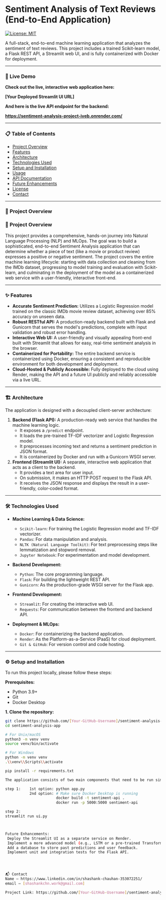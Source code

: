 # Sentiment Analysis of Text Reviews (End-to-End Application)

[![License: MIT](https://img.shields.io/badge/License-MIT-yellow.svg)](https://opensource.org/licenses/MIT)

A full-stack, end-to-end machine learning application that analyzes the sentiment of text reviews. This project includes a trained Scikit-learn model, a Flask REST API, a Streamlit web UI, and is fully containerized with Docker for deployment.

---

### 🚀 Live Demo

**Check out the live, interactive web application here:**

**[Your Deployed Streamlit UI URL]**  <!--  This is crucial! You will build and deploy the UI later, but you can put a placeholder here for now. -->

**And here is the live API endpoint for the backend:**

**https://sentiment-analysis-project-iveb.onrender.com/** <!-- e.g., https://sentiment-api-yourname.onrender.com -->

---

### 📋 Table of Contents

- [Project Overview](#project-overview)
- [Features](#features)
- [Architecture](#architecture)
- [Technologies Used](#technologies-used)
- [Setup and Installation](#setup-and-installation)
- [Usage](#usage)
- [API Documentation](#api-documentation)
- [Future Enhancements](#future-enhancements)
- [License](#license)
- [Contact](#contact)

---

### 📖 Project Overview

### 📖 Project Overview

This project provides a comprehensive, hands-on journey into Natural Language Processing (NLP) and MLOps. The goal was to build a sophisticated, end-to-end Sentiment Analysis application that can determine whether a piece of text (like a movie or product review) expresses a positive or negative sentiment. The project covers the entire machine learning lifecycle: starting with data collection and cleaning from the IMDb dataset, progressing to model training and evaluation with Scikit-learn, and culminating in the deployment of the model as a containerized web service with a user-friendly, interactive front-end.

---

### ✨ Features

- **Accurate Sentiment Prediction:** Utilizes a Logistic Regression model trained on the classic IMDb movie review dataset, achieving over 85% accuracy on unseen data.
- **Robust RESTful API:** A production-ready backend built with Flask and Gunicorn that serves the model's predictions, complete with input validation and robust error handling.
- **Interactive Web UI:** A user-friendly and visually appealing front-end built with Streamlit that allows for easy, real-time sentiment analysis in the browser.
- **Containerized for Portability:** The entire backend service is containerized using Docker, ensuring a consistent and reproducible environment for both development and deployment.
- **Cloud-Hosted & Publicly Accessible:** Fully deployed to the cloud using Render, making the API and a future UI publicly and reliably accessible via a live URL.

---

### 🏗️ Architecture

The application is designed with a decoupled client-server architecture:

1.  **Backend (Flask API):** A production-ready web service that handles the machine learning logic.
    - It exposes a `/predict` endpoint.
    - It loads the pre-trained TF-IDF vectorizer and Logistic Regression model.
    - It preprocesses incoming text and returns a sentiment prediction in JSON format.
    - It is containerized by Docker and run with a Gunicorn WSGI server.
2.  **Frontend (Streamlit UI):** A separate, interactive web application that acts as a client to the backend.
    - It provides a text area for user input.
    - On submission, it makes an HTTP POST request to the Flask API.
    - It receives the JSON response and displays the result in a user-friendly, color-coded format.


---

### 🛠️ Technologies Used

- **Machine Learning & Data Science:**
  - `Scikit-learn`: For training the Logistic Regression model and TF-IDF vectorizer.
  - `Pandas`: For data manipulation and analysis.
  - `NLTK (Natural Language Toolkit)`: For text preprocessing steps like lemmatization and stopword removal.
  - `Jupyter Notebook`: For experimentation and model development.

- **Backend Development:**
  - `Python`: The core programming language.
  - `Flask`: For building the lightweight REST API.
  - `Gunicorn`: As the production-grade WSGI server for the Flask app.

- **Frontend Development:**
  - `Streamlit`: For creating the interactive web UI.
  - `Requests`: For communication between the frontend and backend API.

- **Deployment & MLOps:**
  - `Docker`: For containerizing the backend application.
  - `Render`: As the Platform-as-a-Service (PaaS) for cloud deployment.
  - `Git & GitHub`: For version control and code hosting.

---

### ⚙️ Setup and Installation

To run this project locally, please follow these steps:

**Prerequisites:**
- Python 3.9+
- Git
- Docker Desktop

**1. Clone the repository:**
```bash
git clone https://github.com/[Your-GitHub-Username]/sentiment-analysis-app.git
cd sentiment-analysis-app

# For Unix/macOS
python3 -m venv venv
source venv/bin/activate

# For Windows
python -m venv venv
.\\venv\\Scripts\\activate

pip install -r requirements.txt

The application consists of two main components that need to be run simultaneously in separate terminals:

step 1:    1st option: python app.py
           2nd option: # Make sure Docker Desktop is running
                       docker build -t sentiment-api .
                       docker run -p 5000:5000 sentiment-api

step 2:
streamlit run ui.py



Future Enhancements:
 Deploy the Streamlit UI as a separate service on Render.
 Implement a more advanced model (e.g., LSTM or a pre-trained Transformer like BERT) and compare performance.
 Add a database to store past predictions and user feedback.
 Implement unit and integration tests for the Flask API.




📬 Contact
Name – https://www.linkedin.com/in/shashank-chauhan-353072251/ 
email – [shashankchn.work@gmail.com]

Project Link: https://github.com/[Your-GitHub-Username]/sentiment-analysis-app